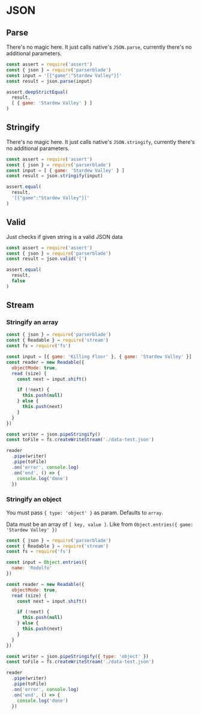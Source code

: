 # JSON

## Parse

There's no magic here. It just calls native's `JSON.parse`, currently there's no additional parameters.

```javascript
const assert = require('assert')
const { json } = require('parserblade')
const input = '[{"game":"Stardew Valley"}]'
const result = json.parse(input)

assert.deepStrictEqual(
  result,
  [ { game: 'Stardew Valley' } ]
)
```

## Stringify

There's no magic here. It just calls native's `JSON.stringify`, currently there's no additional parameters.

```javascript
const assert = require('assert')
const { json } = require('parserblade')
const input = [ { game: 'Stardew Valley' } ]
const result = json.stringify(input)

assert.equal(
  result,
  '[{"game":"Stardew Valley"}]'
)
```

## Valid

Just checks if given string is a valid JSON data

```javascript
const assert = require('assert')
const { json } = require('parserblade')
const result = json.valid('{')

assert.equal(
  result,
  false
)
```

## Stream

### Stringify an array

```javascript
const { json } = require('parserblade')
const { Readable } = require('stream')
const fs = require('fs')

const input = [{ game: 'Killing Floor' }, { game: 'Stardew Valley' }]
const reader = new Readable({
  objectMode: true,
  read (size) {
    const next = input.shift()

    if (!next) {
      this.push(null)
    } else {
      this.push(next)
    }
  }
})

const writer = json.pipeStringify()
const toFile = fs.createWriteStream('./data-test.json')

reader
  .pipe(writer)
  .pipe(toFile)
  .on('error', console.log)
  .on('end', () => {
    console.log('done')
  })
```

### Stringify an object

You must pass `{ type: 'object' }` as param. Defaults to `array`. 

Data must be an array of `[ key, value ]`. Like from `Object.entries({ game: 'Stardew Valley' })`

```javascript
const { json } = require('parserblade')
const { Readable } = require('stream')
const fs = require('fs')

const input = Object.entries({
  name: 'Rodolfo'
})

const reader = new Readable({
  objectMode: true,
  read (size) {
    const next = input.shift()

    if (!next) {
      this.push(null)
    } else {
      this.push(next)
    }
  }
})

const writer = json.pipeStringify({ type: 'object' })
const toFile = fs.createWriteStream('./data-test.json')

reader
  .pipe(writer)
  .pipe(toFile)
  .on('error', console.log)
  .on('end', () => {
    console.log('done')
  })
```

